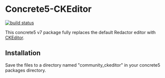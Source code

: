 # Concrete5-CKEditor

[![build status](https://git.exchangecore.com/ci/projects/13/status.png?ref=develop)](https://git.exchangecore.com/ci/projects/13?ref=develop)

This concrete5 v7 package fully replaces the default Redactor editor with [CKEditor](http://ckeditor.com/).

## Installation

Save the files to a directory named "community_ckeditor" in your concrete5 packages directory.
